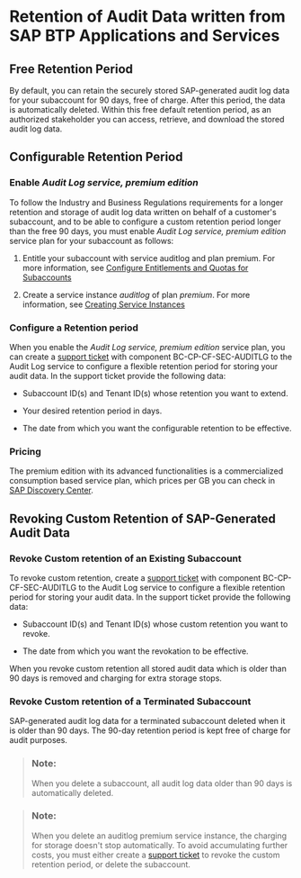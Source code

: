 <!-- loio3ea497f0483343ff892e7ecc12b6c0da -->

# Retention of Audit Data written from SAP BTP Applications and Services



<a name="loio3ea497f0483343ff892e7ecc12b6c0da__section_q3r_ngc_wbc"/>

## Free Retention Period

By default, you can retain the securely stored SAP-generated audit log data for your subaccount for 90 days, free of charge. After this period, the data is automatically deleted. Within this free default retention period, as an authorized stakeholder you can access, retrieve, and download the stored audit log data.



<a name="loio3ea497f0483343ff892e7ecc12b6c0da__section_ljp_wjc_wbc"/>

## Configurable Retention Period



### Enable *Audit Log service, premium edition*

To follow the Industry and Business Regulations requirements for a longer retention and storage of audit log data written on behalf of a customer's subaccount, and to be able to configure a custom retention period longer than the free 90 days, you must enable *Audit Log service, premium edition* service plan for your subaccount as follows:

1.  Entitle your subaccount with service auditlog and plan premium. For more information, see [Configure Entitlements and Quotas for Subaccounts](configure-entitlements-and-quotas-for-subaccounts-5ba357b.md)

2.  Create a service instance *auditlog* of plan *premium*. For more information, see [Creating Service Instances](../30-development/creating-service-instances-8221b74.md)




### Configure a Retention period

When you enable the *Audit Log service, premium edition* service plan, you can create a [support ticket](https://itsm.services.sap/sp?id=sc_cat_item&sys_id=703f22d51b3b441020c8fddacd4bcbe2&sysparm_category=e15706fc0a0a0aa7007fc21e1ab70c2f) with component BC-CP-CF-SEC-AUDITLG to the Audit Log service to configure a flexible retention period for storing your audit data. In the support ticket provide the following data:

-   Subaccount ID\(s\) and Tenant ID\(s\) whose retention you want to extend.

-   Your desired retention period in days.

-   The date from which you want the configurable retention to be effective.




### Pricing

The premium edition with its advanced functionalities is a commercialized consumption based service plan, which prices per GB you can check in [SAP Discovery Center](https://discovery-center.cloud.sap/serviceCatalog/audit-log-service?region=all&tab=service_plan&commercialModel=cpea).



<a name="loio3ea497f0483343ff892e7ecc12b6c0da__section_rpq_npc_wbc"/>

## Revoking Custom Retention of SAP-Generated Audit Data



### Revoke Custom retention of an Existing Subaccount

To revoke custom retention, create a [support ticket](https://itsm.services.sap/sp?id=sc_cat_item&sys_id=703f22d51b3b441020c8fddacd4bcbe2&sysparm_category=e15706fc0a0a0aa7007fc21e1ab70c2f) with component BC-CP-CF-SEC-AUDITLG to the Audit Log service to configure a flexible retention period for storing your audit data. In the support ticket provide the following data:

-   Subaccount ID\(s\) and Tenant ID\(s\) whose custom retention you want to revoke.

-   The date from which you want the revokation to be effective.


When you revoke custom retention all stored audit data which is older than 90 days is removed and charging for extra storage stops.



### Revoke Custom retention of a Terminated Subaccount

SAP-generated audit log data for a terminated subaccount deleted when it is older than 90 days. The 90-day retention period is kept free of charge for audit purposes.

> ### Note:  
> When you delete a subaccount, all audit log data older than 90 days is automatically deleted.

> ### Note:  
> When you delete an auditlog premium service instance, the charging for storage doesn't stop automatically. To avoid accumulating further costs, you must either create a [support ticket](https://itsm.services.sap/sp?id=sc_cat_item&sys_id=703f22d51b3b441020c8fddacd4bcbe2&sysparm_category=e15706fc0a0a0aa7007fc21e1ab70c2f) to revoke the custom retention period, or delete the subaccount.

